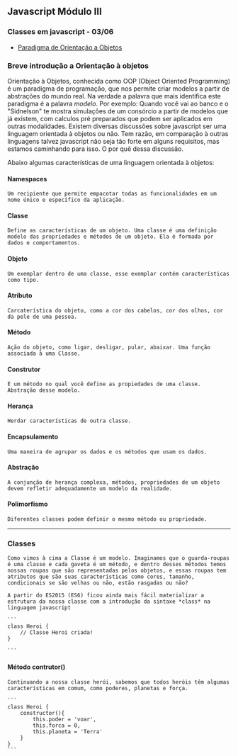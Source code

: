 ## Javascript Módulo III

### Classes em javascript - 03/06

* [Paradigma de Orientação a Objetos](#orientacao-a-objetos)

### Breve introdução a Orientação à objetos

Orientação à Objetos, conhecida como OOP (Object Oriented Programming) é um paradigma de programação, que nos permite criar modelos a partir de abstrações do mundo real. Na verdade a palavra que mais identifica este paradigma é a palavra *modelo*. Por exemplo: Quando você vai ao banco e o "Sidnelson" te mostra simulações de um consórcio a partir de modelos que já existem, com calculos pré preparados que podem ser aplicados em outras modalidades.
Existem diversas discussões sobre javascript ser uma linguagem orientada à objetos ou não. Tem razão, em comparação à outras linguagens talvez javascript não seja tão forte em alguns requisitos, mas estamos caminhando para isso. O por quê dessa discussão.

Abaixo algumas características de uma linguagem orientada à objetos:

#### Namespaces
    Um recipiente que permite empacotar todas as funcionalidades em um nome único e específico da aplicação.

#### Classe
    Define as características de um objeto. Uma classe é uma definição modelo das propriedades e métodos de um objeto. Ela é formada por dados e comportamentos.

#### Objeto
    Um exemplar dentro de uma classe, esse exemplar contém características como tipo.

#### Atributo
    Carcaterística do objeto, como a cor dos cabelos, cor dos olhos, cor da pele de uma pessoa.

#### Método
    Ação do objeto, como ligar, desligar, pular, abaixar. Uma função associada à uma Classe.

#### Construtor
    É um método no qual você define as propiedades de uma classe. Abstração desse modelo.

#### Herança
    Herdar características de outra classe.

#### Encapsulamento 
    Uma maneira de agrupar os dados e os métodos que usam os dados.

#### Abstração 
    A conjunção de herança complexa, métodos, propriedades de um objeto devem refletir adequadamente um modelo da realidade.

#### Polimorfismo
    Diferentes classes podem definir o mesmo método ou propriedade.

***

### Classes
    Como vimos à cima a Classe é um modelo. Imaginamos que o guarda-roupas é uma classe e cada gaveta é um método, e dentro desses métodos temos nossas roupas que são representadas pelos objetos, e essas roupas tem atributos que são suas características como cores, tamanho, condicionais se são velhas ou não, estão rasgadas ou não?

    A partir do ES2015 (ES6) ficou ainda mais fácil materializar a estrutura da nossa classe com a introdução da sintaxe *class* na linguagem javascript

    ```
    class Heroi { 
        // Classe Heroi criada!
    }

    ```

#### Método contrutor()
    Continuando a nossa classe herói, sabemos que todos heróis têm algumas características em comum, como poderes, planetas e força.

    ```
    class Heroi {
        constructor(){
            this.poder = 'voar',
            this.forca = 0,
            this.planeta = 'Terra'
        }
    }
    ```